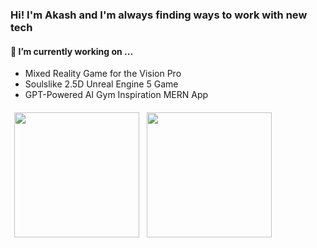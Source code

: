 ### Hi! I'm Akash and I'm always finding ways to work with new tech
#### 🔭 I’m currently working on ...
- Mixed Reality Game for the Vision Pro
- Soulslike 2.5D Unreal Engine 5 Game    
- GPT-Powered AI Gym Inspiration MERN App

<div style="display: flex; flex-wrap: wrap;">

 <a href="https://github.com/3sannasia" alt="Akash's GitHub Stats" style="margin: 6px;">
    <img height="200em" src="https://github-readme-stats.vercel.app/api?username=3sannasia&show_icons=true&theme=algolia&rank_icon=github&hide=issues&card_width=300)](https://github.com/3sannasia/github-readme-stats" />
  </a>
  
  <a href="https://github.com/3sannasia" alt="Akash's GitHub Stats" style="margin: 6px;" >
    <img height="200em" margin-left: 809px; src="https://github-readme-stats.vercel.app/api/top-langs/?username=3sannasia&hide=cmake,css,html&langs_count=6&layout=donut&exclude_repo=Data-Science-Compensation-Classifier&theme=algolia&card_width=300" />
  </a>
 

</div>



<!-- ![Contribution Snake Light](https://raw.githubusercontent.com/Kaweees/Kaweees/output/github-snake-light.svg#gh-light-mode-only)
![Contribution Snake Dark](https://raw.githubusercontent.com/Kaweees/Kaweees/output/github-snake-dark.svg#gh-dark-mode-only) -->
<!--
**3sannasia/3sannasia** is a ✨ _special_ ✨ repository because its `README.md` (this file) appears on your GitHub profile.

Here are some ideas to get you started:

- 🔭 I’m currently working on ...
- 🌱 I’m currently learning ...
- 👯 I’m looking to collaborate on ...
- 🤔 I’m looking for help with ...
- 💬 Ask me about ...
- 📫 How to reach me: ...
- 😄 Pronouns: ...
- ⚡ Fun fact: ...
-->
